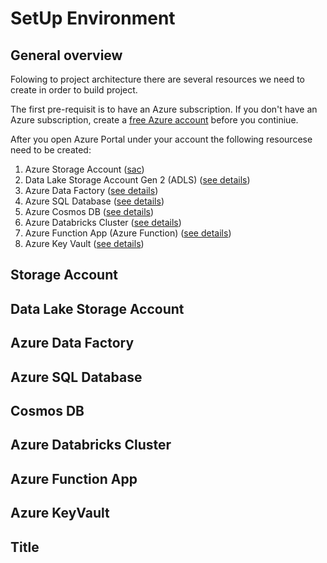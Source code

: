 # SetUp Environment

## General overview

Folowing to project architecture there are several resources we need to create in order to build project. 

The first pre-requisit is to have an Azure subscription. If you don't have an Azure subscription, create a [free Azure account](https://azure.microsoft.com/en-us/free/) before you continiue.

After you open Azure Portal under your account the following resourcese need to be created:
1. Azure Storage Account ([sac](#sac))
2. Data Lake Storage Account Gen 2 (ADLS) ([see details](#ADLS))
3. Azure Data Factory ([see details](#ADF))
4. Azure SQL Database ([see details](#SQL))
5. Azure Cosmos DB ([see details](#Cosmos))
6. Azure Databricks Cluster ([see details](#Databricks))
7. Azure Function App (Azure Function) ([see details](#Function))
8. Azure Key Vault ([see details](#KeyVault))

## <a name="#sac"></a>Storage Account

## <a name="#ADLS"></a>Data Lake Storage Account

## <a name="#ADF"></a>Azure Data Factory

## <a name="#SQL"></a>Azure SQL Database

## <a name="#Cosmos"></a>Cosmos DB

## <a name="#Databricks"></a>Azure Databricks Cluster

## <a name="#Function"></a>Azure Function App

## <a name="#KeyVault"></a>Azure KeyVault

## Title




